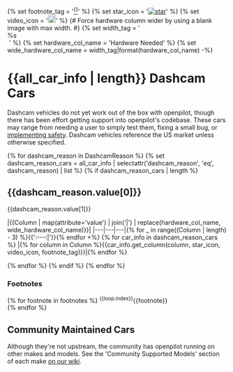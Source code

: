 {% set footnote_tag = '[<sup>{}</sup>](#footnotes)' %}
{% set star_icon = '[![star](assets/icon-star-{}.svg)](##)' %}
{% set video_icon = '<a href="{}" target="_blank"><img height="18px" src="assets/icon-youtube.svg"></img></a>' %}
{# Force hardware column wider by using a blank image with max width. #}
{% set width_tag = '<a href="##"><img width=2000></a>%s<br>&nbsp;' %}
{% set hardware_col_name = 'Hardware Needed' %}
{% set wide_hardware_col_name = width_tag|format(hardware_col_name) -%}

<!--- AUTOGENERATED FROM selfdrive/car/PORTS_template.md, DO NOT EDIT. --->

# {{all_car_info | length}} Dashcam Cars

Dashcam vehicles do not yet work out of the box with openpilot, though there has been effort getting support into openpilot's codebase. These cars may range from needing a user to simply test them, fixing a small bug, or [implementing safety](https://github.com/commaai/panda/tree/master/board/safety). Dashcam vehicles reference the US market unless otherwise specified.

{% for dashcam_reason in DashcamReason %}
{% set dashcam_reason_cars = all_car_info | selectattr('dashcam_reason', 'eq', dashcam_reason) | list %}
{% if dashcam_reason_cars | length %}
## {{dashcam_reason.value[0]}}
{{dashcam_reason.value[1]}}

|{{Column | map(attribute='value') | join('|') | replace(hardware_col_name, wide_hardware_col_name)}}|
|---|---|---|{% for _ in range((Column | length) - 3) %}{{':---:|'}}{% endfor +%}
{% for car_info in dashcam_reason_cars %}
|{% for column in Column %}{{car_info.get_column(column, star_icon, video_icon, footnote_tag)}}|{% endfor %}

{% endfor %}
{% endif %}
{% endfor %}

### Footnotes
{% for footnote in footnotes %}
<sup>{{loop.index}}</sup>{{footnote}} <br />
{% endfor %}

## Community Maintained Cars
Although they're not upstream, the community has openpilot running on other makes and models. See the 'Community Supported Models' section of each make [on our wiki](https://wiki.comma.ai/).
